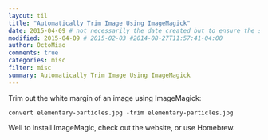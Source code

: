 ```yaml
---
layout: til
title: "Automatically Trim Image Using ImageMagick"
date: 2015-04-09 # not necessarily the date created but to ensure the sorting of posts
modified: 2015-04-09 # 2015-02-03 #2014-08-27T11:57:41-04:00
author: OctoMiao
comments: true
categories: misc
filter: misc
summary: Automatically Trim Image Using ImageMagick
---
```



Trim out the white margin of an image using ImageMagick:

```
convert elementary-particles.jpg -trim elementary-particles.jpg
```

Well to install ImageMagic, check out the website, or use Homebrew.
